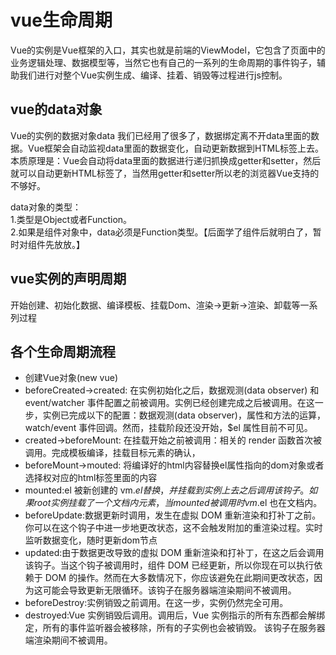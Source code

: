 # vue生命周期
Vue的实例是Vue框架的入口，其实也就是前端的ViewModel，它包含了页面中的业务逻辑处理、数据模型等，当然它也有自己的一系列的生命周期的事件钩子，辅助我们进行对整个Vue实例生成、编译、挂着、销毁等过程进行js控制。  
## vue的data对象
Vue的实例的数据对象data 我们已经用了很多了，数据绑定离不开data里面的数据。Vue框架会自动监视data里面的数据变化，自动更新数据到HTML标签上去。本质原理是：Vue会自动将data里面的数据进行递归抓换成getter和setter，然后就可以自动更新HTML标签了，当然用getter和setter所以老的浏览器Vue支持的不够好。  

data对象的类型：  
1.类型是Object或者Function。  
2.如果是组件对象中，data必须是Function类型。【后面学了组件后就明白了，暂时对组件先放放。】  


## vue实例的声明周期
开始创建、初始化数据、编译模板、挂载Dom、渲染→更新→渲染、卸载等一系列过程  
## 各个生命周期流程
-   创建Vue对象(new vue)
-   beforeCreated->created: 在实例初始化之后，数据观测(data observer) 和 event/watcher 事件配置之前被调用。实例已经创建完成之后被调用。在这一步，实例已完成以下的配置：数据观测(data observer)，属性和方法的运算， watch/event 事件回调。然而，挂载阶段还没开始，$el 属性目前不可见。    
-   created->beforeMount: 在挂载开始之前被调用：相关的 render 函数首次被调用。完成模板编译，挂载目标元素的确认，
-   beforeMount->mouted: 将编译好的html内容替换el属性指向的dom对象或者选择权对应的html标签里面的内容  
-   mounted:el 被新创建的 vm.$el 替换，并挂载到实例上去之后调用该钩子。如果 root 实例挂载了一个文档内元素，当 mounted 被调用时 vm.$el 也在文档内。  
-   beforeUpdate:数据更新时调用，发生在虚拟 DOM 重新渲染和打补丁之前。 你可以在这个钩子中进一步地更改状态，这不会触发附加的重渲染过程。实时监听数据变化，随时更新dom节点  
-   updated:由于数据更改导致的虚拟 DOM 重新渲染和打补丁，在这之后会调用该钩子。当这个钩子被调用时，组件 DOM 已经更新，所以你现在可以执行依赖于 DOM 的操作。然而在大多数情况下，你应该避免在此期间更改状态，因为这可能会导致更新无限循环。该钩子在服务器端渲染期间不被调用。  
-   beforeDestroy:实例销毁之前调用。在这一步，实例仍然完全可用。  
-   destroyed:Vue 实例销毁后调用。调用后，Vue 实例指示的所有东西都会解绑定，所有的事件监听器会被移除，所有的子实例也会被销毁。 该钩子在服务器端渲染期间不被调用。